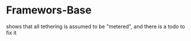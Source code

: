Framewors-Base
==============

shows that all tethering is assumed to be "metered", and there is a todo to fix it
